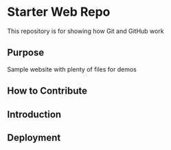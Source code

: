 # Starter Web Repo

This repository is for showing how Git and GitHub work

## Purpose

Sample website with plenty of files for demos

## How to Contribute

## Introduction

## Deployment
